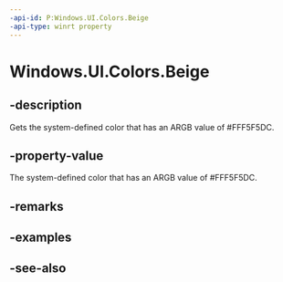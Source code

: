 ```yaml
---
-api-id: P:Windows.UI.Colors.Beige
-api-type: winrt property
---
```


<!-- Property syntax
public Windows.UI.Color Beige { get; }
-->

# Windows.UI.Colors.Beige

## -description

Gets the system-defined color that has an ARGB value of #FFF5F5DC.



## -property-value

The system-defined color that has an ARGB value of #FFF5F5DC.

## -remarks

## -examples

## -see-also
